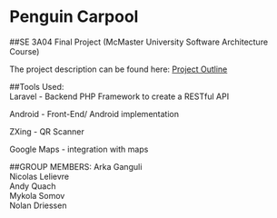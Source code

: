 Penguin Carpool
==============

##SE 3A04 Final Project (McMaster University Software Architecture Course) 

The project description can be found here: [Project Outline](https://drive.google.com/file/d/0BwWXFCnjmTYyd3lTekozVkhQajg/view?usp=sharing) </br>

##Tools Used: </br>
Laravel - Backend PHP Framework to create a RESTful API</br>

Android - Front-End/ Android implementation</br>

ZXing - QR Scanner</br>

Google Maps - integration with maps</br>

##GROUP MEMBERS:
Arka Ganguli <br/>
Nicolas Lelievre <br/>
Andy Quach <br/>
Mykola Somov <br/>
Nolan Driessen <br/>
